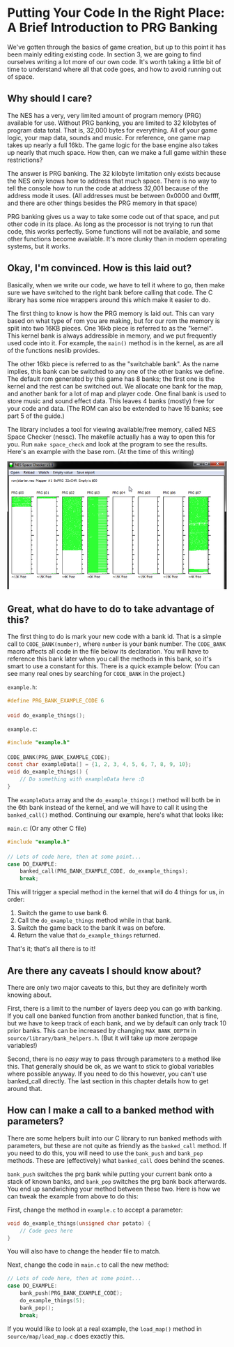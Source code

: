# Putting Your Code In the Right Place: A Brief Introduction to PRG Banking

We've gotten through the basics of game creation, but up to this point it has been mainly editing existing code.
In section 3, we are going to find ourselves writing a lot more of our own code. It's worth taking a little
bit of time to understand where all that code goes, and how to avoid running out of space.

## Why should I care? 

The NES has a very, very limited amount of program memory (PRG) available for use. Without PRG banking, you
are limited to 32 kilobytes of program data total. That is, 32,000 bytes for everything. All of your game 
logic, your map data, sounds and music. For reference, one game map takes up nearly a full 16kb. The game
logic for the base engine also takes up nearly that much space. How then, can we make a full game within these
restrictions?

The answer is PRG banking. The 32 kilobyte limitation only exists because the NES only knows how to address
that much space. There is no way to tell the console how to run the code at address 32,001 because of the
address mode it uses. (All addresses must be between 0x0000 and 0xffff, and there are other things besides
the PRG memory in that space)

PRG banking gives us a way to take some code out of that space, and put other code in its place. As long
as the processor is not trying to run that code, this works perfectly. Some functions will not be available,
and some other functions become available. It's more clunky than in modern operating systems, but it works. 

## Okay, I'm convinced. How is this laid out?

Basically, when we write our code, we have to tell it where to go, then make sure we have switched to the
right bank before calling that code. The C library has some nice wrappers around this which make it easier
to do.

The first thing to know is how the PRG memory is laid out. This can vary based on what type of rom you are
making, but for our rom the memory is split into two 16KB pieces. One 16kb piece is referred to as the "kernel".
This kernel bank is always addressible in memory, and we put frequently used code into it. For example, the
`main()` method is in the kernel, as are all of the functions neslib provides. 

The other 16kb piece is referred to as the "switchable bank". As the name implies, this bank can be switched to
any one of the other banks we define. The default rom generated by this game has 8 banks; the first one is the
kernel and the rest can be switched out. We allocate one bank for the map, and another bank for a lot of map
and player code. One final bank is used to store music and sound effect data. This leaves 4 banks (mostly) free
for your code and data. (The ROM can also be extended to have 16 banks; see part 5 of the guide.)

The library includes a tool for viewing available/free memory, called NES Space Checker (nessc). The makefile
actually has a way to open this for you. Run `make space_check` and look at the program to see the results. 
Here's an example with the base rom. (At the time of this writing)

![nessc](../images/nessc.png)

## Great, what do have to do to take advantage of this?

The first thing to do is mark your new code with a bank id. That is a simple call to `CODE_BANK(number)`, where
`number` is your bank number. The `CODE_BANK` macro affects all code in the file below its declaration. You will 
have to reference this bank later when you call the methods in this bank, so it's smart to use a constant for this.
There is a quick example below: (You can see many real ones by searching for `CODE_BANK` in the project.)

`example.h`:
```c
#define PRG_BANK_EXAMPLE_CODE 6

void do_example_things();
```

`example.c`:
```c
#include "example.h"

CODE_BANK(PRG_BANK_EXAMPLE_CODE);
const char exampleData[] = {1, 2, 3, 4, 5, 6, 7, 8, 9, 10};
void do_example_things() {
    // Do something with exampleData here :D
}
```

The `exampleData` array and the `do_example_things()` method will both be in the 6th bank instead of the
kernel, and we will have to call it using the `banked_call()` method. Continuing our example, here's what
that looks like: 

`main.c`: (Or any other C file)
```c
#include "example.h"

// Lots of code here, then at some point...
case DO_EXAMPLE:
    banked_call(PRG_BANK_EXAMPLE_CODE, do_example_things);
    break;
```

This will trigger a special method in the kernel that will do 4 things for us, in order: 
1. Switch the game to use bank 6.
2. Call the `do_example_things` method while in that bank.
3. Switch the game back to the bank it was on before.
4. Return the value that `do_example_things` returned.

That's it; that's all there is to it!

## Are there any caveats I should know about?

There are only two major caveats to this, but they are definitely worth knowing about.

First, there is a limit to the number of layers deep you can go with banking. If you call
one banked function from another banked function, that is fine, but we have to keep track of 
each bank, and we by default can only track 10 prior banks. This can be increased by changing
`MAX_BANK_DEPTH` in `source/library/bank_helpers.h`. (But it will take up more zeropage variables!)

Second, there is no *easy* way to pass through parameters to a method like this. That generally
should be ok, as we want to stick to global variables where possible anyway. If you need to do
this however, you can't use banked_call directly. The last section in this chapter details
how to get around that.

## How can I make a call to a banked method with parameters?

There are some helpers built into our C library to run banked methods with parameters, but
these are not quite as friendly as the `banked_call` method. If you need to do this, you will
need to use the `bank_push` and `bank_pop` methods. These are (effectively) what `banked_call`
does behind the scenes. 

`bank_push` switches the prg bank while putting your current bank onto a stack of known banks,
and `bank_pop` switches the prg bank back afterwards. You end up sandwiching your method between
these two. Here is how we can tweak the example from above to do this: 

First, change the method in `example.c` to accept a parameter: 
```c
void do_example_things(unsigned char potato) {
    // Code goes here
}
```

You will also have to change the header file to match.

Next, change the code in `main.c` to call the new method: 

```c
// Lots of code here, then at some point...
case DO_EXAMPLE:
    bank_push(PRG_BANK_EXAMPLE_CODE);
    do_example_things(5);
    bank_pop();
    break;
```

If you would like to look at a real example, the `load_map()` method in `source/map/load_map.c`
does exactly this.